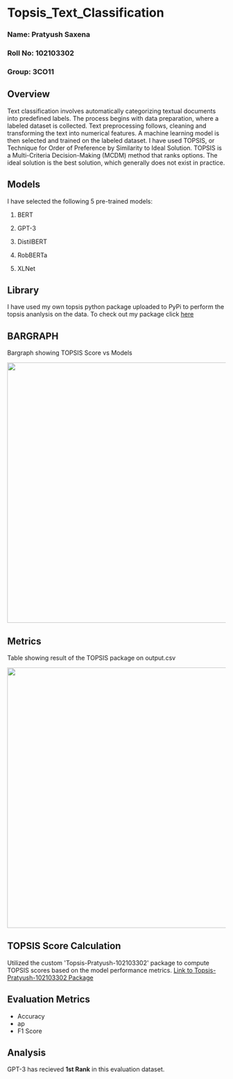 # Topsis_Text_Classification
### Name: Pratyush Saxena
### Roll No: 102103302
### Group: 3CO11

##  Overview

Text classification involves automatically categorizing textual documents into predefined labels. The process begins with data preparation, where a labeled dataset is collected. Text preprocessing follows, cleaning and transforming the text into numerical features. A machine learning model is then selected and trained on the labeled dataset. I have used TOPSIS, or Technique for Order of Preference by Similarity to Ideal Solution. TOPSIS is a Multi-Criteria Decision-Making (MCDM) method that ranks options. The ideal solution is the best solution, which generally does not exist in practice.

## Models

I have selected the following 5 pre-trained models:

1. BERT

2. GPT-3

3. DistilBERT

4. RobBERTa

5. XLNet

## Library 

I have used my own topsis python package uploaded to PyPi to perform the topsis ananlysis on the data. To check out my package click [here](https://pypi.org/project/Topsis-Pratyush-102103302/)


## BARGRAPH

Bargraph showing TOPSIS Score vs Models

<image  width="600px" src="bargraph.png">

 ## Metrics

Table showing result of the TOPSIS package on output.csv

<image  width="600px" src="table.png">

##  TOPSIS Score Calculation
Utilized the custom 'Topsis-Pratyush-102103302' package to compute TOPSIS scores based on the model performance metrics.
[Link to Topsis-Pratyush-102103302 Package](https://pypi.org/project/Topsis-Pratyush-102103302/)


   <section id="evaluation-metrics">
        <h2>Evaluation Metrics</h2>
        <ul>
            <li>Accuracy</li>
            <li>ap</li>
            <li>F1 Score </li>
        </ul>
    </section>
    
 ## Analysis

GPT-3 has recieved **1st Rank** in this evaluation dataset. 
